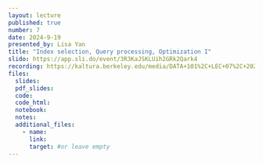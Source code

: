 ```yaml
---
layout: lecture
published: true
number: 7
date: 2024-9-19
presented_by: Lisa Yan
title: "Index selection, Query processing, Optimization I"
slido: https://app.sli.do/event/3R3KaJSKLUih2GRk2Qark4
recording: https://kaltura.berkeley.edu/media/DATA+101%2C+LEC+07%2C+2024-09-19/1_5tj3wqyo/355307012 
files:
  slides:
  pdf_slides:
  code:
  code_html:
  notebook:
  notes:
  additional_files:
    - name:
      link:
      target: #or leave empty
---
```

